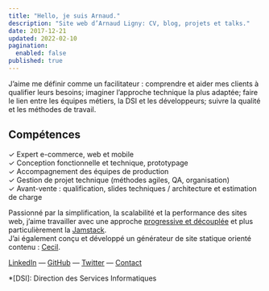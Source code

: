 ```yaml
---
title: "Hello, je suis Arnaud."
description: "Site web d’Arnaud Ligny: CV, blog, projets et talks."
date: 2017-12-21
updated: 2022-02-10
pagination:
  enabled: false
published: true
---
```

J’aime me définir comme un facilitateur : comprendre et aider mes clients à qualifier leurs besoins; imaginer l’approche technique la plus adaptée; faire le lien entre les équipes métiers, la DSI et les développeurs; suivre la qualité et les méthodes de travail.

## Compétences

✓ Expert e-commerce, web et mobile  
✓ Conception fonctionnelle et technique, prototypage  
✓ Accompagnement des équipes de production  
✓ Gestion de projet technique (méthodes agiles, QA, organisation)  
✓ Avant-vente : qualification, slides techniques / architecture et estimation de charge

Passionné par la simplification, la scalabilité et la performance des sites web, j’aime travailler avec une approche [progressive et découplée](https://jamstatic.fr) et plus particulièrement la [Jamstack](https://jamstack.wtf/#what-is-jamstack).  
J’ai également conçu et développé un générateur de site statique orienté contenu : [Cecil](https://cecil.app).

[LinkedIn](https://fr.linkedin.com/in/arnaudligny/fr/) — <a href="https://github.com/ArnaudLigny" rel="me">GitHub</a> — [Twitter](https://twitter.com/ArnaudLigny) — <a href="mailto:arnaud@ligny.fr?subject=Prise%20de%20contact" title="Prise de contact par e-mail">Contact</a>

*[DSI]: Direction des Services Informatiques
